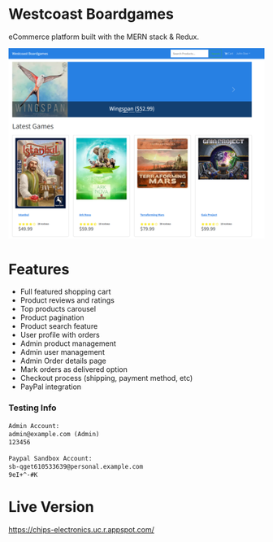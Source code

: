 # Westcoast Boardgames

eCommerce platform built with the MERN stack & Redux.

![Screenshot](screenshot.png?raw=true 'Screenshot')

# Features

- Full featured shopping cart
- Product reviews and ratings
- Top products carousel
- Product pagination
- Product search feature
- User profile with orders
- Admin product management
- Admin user management
- Admin Order details page
- Mark orders as delivered option
- Checkout process (shipping, payment method, etc)
- PayPal integration

### Testing Info

```
Admin Account:
admin@example.com (Admin)
123456

Paypal Sandbox Account:
sb-qget610533639@personal.example.com
9eI+^-#K
```

# Live Version

https://chips-electronics.uc.r.appspot.com/
